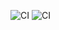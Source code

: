 ![CI](https://github.com/bobdeng/anubis-domain/actions/workflows/ci.yml/badge.svg)
![CI](https://github.com/bobdeng/anubis-domain/actions/workflows/ci.yml/badge.svg)